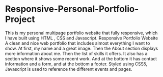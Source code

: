 # Responsive-Personal-Portfolio-Project
This is my personal multipage portfolio website that fully responsive, which I have built using HTML , CSS and Javascript.
Responsive Portfolio Website
A clean and nice web portfolio that includes almost everything I want to show. At first, my name and a great image. Then the About section displays more information about me. Then the list of skills it offers. It also has a section where it shows some recent work. And at the bottom it has contact information and a form, and at the bottom a footer. Styled using CSS5, Javascript is used to reference the different events and pages.
